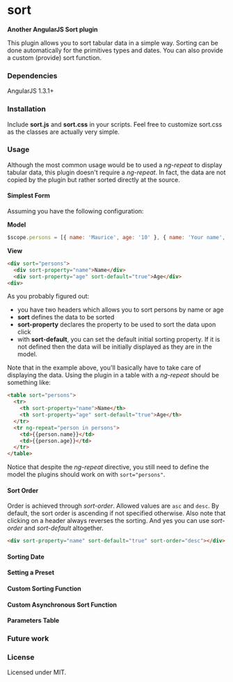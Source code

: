# sort
**Another AngularJS Sort plugin**

This plugin allows you to sort tabular data in a simple way. Sorting can be done automatically for the primitives types and dates. You can also provide a custom (provide) sort function.

### Dependencies
AngularJS 1.3.1+
### Installation
Include **sort.js** and **sort.css** in your scripts. Feel free to customize sort.css as the classes are actually very simple.
### Usage
Although the most common usage would be to used a *ng-repeat* to display tabular data, this plugin doesn't require a *ng-repeat*. In fact, the data are not copied by the plugin but rather sorted directly at the source. 
#### Simplest Form
Assuming you have the following configuration:

**Model**
```javascript
$scope.persons = [{ name: 'Maurice', age: '10' }, { name: 'Your name', age: 0 }, ...];
```

**View**

```html
<div sort="persons">
  <div sort-property="name">Name</div>
  <div sort-property="age" sort-default="true">Age</div>
<div>
```
As you probably figured out:
- you have two headers which allows you to sort persons by name or age
- **sort** defines the data to be sorted
- **sort-property** declares the property to be used to sort the data upon click
- with **sort-default**, you can set the default initial sorting property. If it is not defined then the data will be initially displayed as they are in the model.

Note that in the example above, you'll basically have to take care of displaying the data. Using the plugin in a table with a *ng-repeat* should be something like:
```html
<table sort="persons">
  <tr>
    <th sort-property="name">Name</th>
    <th sort-property="age" sort-default="true">Age</th>
  </tr>
  <tr ng-repeat="person in persons">
    <td>{{person.name}}</td>
    <td>{{person.age}}</td>
  </tr>
</table>
```
Notice that despite the *ng-repeat* directive, you still need to define the model the plugins should work on with `sort="persons"`.

#### Sort Order
Order is achieved through *sort-order*. Allowed values are `asc` and `desc`.
By default, the sort order is ascending if not specified otherwise. Also note that clicking on a header always reverses the sorting. And yes you can use *sort-order* and *sort-default* altogether.

```html
<div sort-property="name" sort-default="true" sort-order="desc"></div>
```

#### Sorting Date

#### Setting a Preset

#### Custom Sorting Function

#### Custom Asynchronous Sort Function

#### Parameters Table

### Future work

### License

Licensed under MIT.
